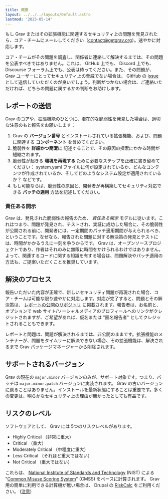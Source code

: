 ```yaml
---
title: 概要
layout: ../../../layouts/Default.astro
lastmod: '2025-05-14'
---
```

もし Grav またはその拡張機能に関連するセキュリティ上の問題を発見されたら、コア・チームにメールしてください（[contact@getgrav.org](mailto:contact@getgrav.org)）。速やかに対応します。

コア・チームがその問題を調査し、関係者に連絡して解決するまでは、その問題を公表すべきではありません。これは、 GitHub 上でも、 Discord 上でも、 Discourse フォーラム上でも、公表は待ってください。また、その問題が、 Grav ユーザーにとってセキュリティ上の脅威でない場合は、 GitHub の [issue](https://github.com/getgrav/grav/blob/develop/CONTRIBUTING.md#bug-reports) として送信していただくのが良いでしょう。判断がつかない場合は、ご連絡いただければ、どちらの問題に属するかの判断をお助けします。

<h2 id="submitting-a-report">レポートの送信</h2>

Grav のコアや、拡張機能のひとつに、潜在的な脆弱性を発見した場合は、適切な注意のもと報告をお願いします：

1. Grav の **バージョン番号** とインストールされている拡張機能、および、問題に関連する **コンポーネント** を含めてください。
2. 脆弱性を **詳細かつ簡潔に** 記述することで、その原因の探索にかかる時間が短縮されます。
3. 脆弱性が起きる **環境を再現する** ために必要なステップを正確に書き留めてください： system.yaml ファイルに何が設定されているか、どんなコンテンツが作成されているか、そしてどのようなシステム設定が適用されているか？ などです。
4. もし可能ならば、脆弱性の原因と、開発者が再構築してセキュリティ対応できる **パッチの適用** 方法を記述してください。

<h3 id="responsible-disclosure">責任ある開示</h3>

Grav は、発見された脆弱性の報告のため、 _責任ある開示_ モデルに従います。これはつまり、問題が発見され、テストされ、実証に成功した場合に、その脆弱性が公開される前に、開発者には、一定期間のパッチ適用期間が与えられるべき、ということです。なぜなら、報告された問題に対する解決策の発見とテストには、時間がかかるうえに一刻を争うからです。 Grav は、オープンソースプロジェクトであり、作者はそれのみに無限に時間をかけられるわけではありません。よって、関連するコードに関する知識を有する場合は、問題解決やパッチ適用の方法も、ご提案いただくことを推奨しています。

<h2 id="process-of-resolution">解決のプロセス</h2>

報告いただいた内容が正確で、新しいセキュリティ問題が再現された場合、コア・チームは可能な限り速やかに対応します。対応が完了すると、問題とその解決策は、 [レポートの公開のリポジトリ](../06.reports/) に掲載されます。報告者は、お名前と、オプションで web サイト/ソーシャルメディアのプロフィールへのリンクがクレジットされますが、ご希望があれば、仮名または "匿名報告者" としてクレジットされることもできます。

レポートと問題は、問題が解決されるまでは、非公開のままです。拡張機能のメンテナーが、問題をタイムリーに解決できない場合、その拡張機能は、解決されるまで Grav パッケージマネージャーから削除されます。

<h2 id="supported-versions">サポートされるバージョン</h2>

Grav の現在の `major.minor` バージョンのみが、サポート対象です。つまり、パッチは `major.minor.patch` バージョンに実装されます。 Grav の古いバージョンに戻ることはありません。インストールを最新状態にすることは重要です。多くの変更は、明らかなセキュリティ上の理由が無かったとしても有益です。

<h2 id="risk-levels">リスクのレベル</h2>

ソフトウェアとして、 Grav には 5つのリスクレベルがあります。

- Highly Critical （非常に重大）
- Critical （重大）
- Moderately Critical （中程度に重大）
- Less Critical （それほど重大ではない）
- Not Critical （重大ではない）

これらは、 [National Institute of Standards and Technology](https://www.nist.gov/) (NIST) による "[Common Misuse Scoring System](https://www.nist.gov/news-events/news/2012/07/software-features-and-inherent-risks-nists-guide-rating-software)" (CMSS) をベースに計算されます。 Grav 用の簡単に利用できる計算機が無い場合は、 Drupal の [RiskCalc](https://security.drupal.org/riskcalc) をご利用ください。 ([注意](https://www.mydropwizard.com/blog/understanding-drupal-security-advisories-risk-calculator))
